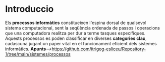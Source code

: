 # Introduccio
Els <strong>processos informàtics</strong> constitueixen l'espina dorsal de qualsevol sistema computacional, sent la seqüència ordenada de passos i operacions que una computadora realitza per dur a terme tasques específiques.
Aquests processos es poden classificar en diverses <strong>categories clau</strong>, cadascuna jugant un paper vital en el funcionament eficient dels sistemes informàtics.
<Strong>Apunts</Strong>-->https://github.com/itrigog-esliceu/Repository-1/tree/main/sistemes/processos